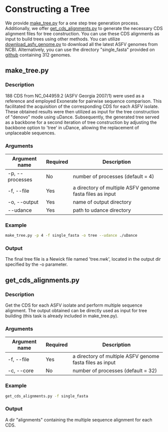 # Constructing a Tree
We provide [make_tree.py](#make_treepy) for a one step tree generation process. Additionally, we offer [get_cds_alignments.py](#get_cds_alignmentspy) to generate the necessary CDS alignment files for tree construction. You can use these CDS alignments as input to build trees using other methods. You can utilize [download_asfv_genome.py](../assembly/#download_asfv_genomepy) to download all the latest ASFV genomes from NCBI. Alternatively, you can use the directory "single_fasta" provided on [github](https://github.com/nimua/single_fasta.git) containing 312 genomes.
## make_tree.py
### Description
188 CDS from NC_044959.2 (ASFV Georgia 2007/1) were used as a reference and employed Exonerate for pairwise sequence comparison. This facilitated the acquisition of the corresponding CDS for each ASFV isolate. These obtained results were then utilized as input for the tree construction of "denovo" mode using uDance. Subsequently, the generated tree served as a backbone for a second iteration of tree construction by adjusting the backbone option to 'tree' in uDance, allowing the replacement of unplaceable sequences.
### Arguments
| Argument name	  | Required | Description |
| --------------  | ----- | -------- |
| -p, --processes |  No  | number of processes (default = 4)   |
| -f,	--file   |  Yes  | a directory of multiple ASFV genome fasta files as input |
| -o, --output   |  Yes  | name of output directory  |
| --udance     |  Yes  | path to udance directory  |

### Example
```bash
make_tree.py -p 4 -f single_fasta -o tree --udance ./uDance
```
### Output
The final tree file is a Newick file named 'tree.nwk', located in the output dir specified by the -o parameter.

## get_cds_alignments.py
### Description
Get the CDS for each ASFV isolate and perform multiple sequence alignment. The output obtained can be directly used as input for tree building (this task is already included in make_tree.py).
### Arguments
| Argument name	  | Required | Description |
| --------------  | ----- | -------- |
| -f,	--file   |  Yes  | a directory of multiple ASFV genome fasta files as input |
| -c, --core |  No  | number of processes (default = 32)   |

### Example
```bash
get_cds_alignments.py -f single_fasta
```
### Output
A dir "alignments" containing the multiple sequence alignment for each CDS.


